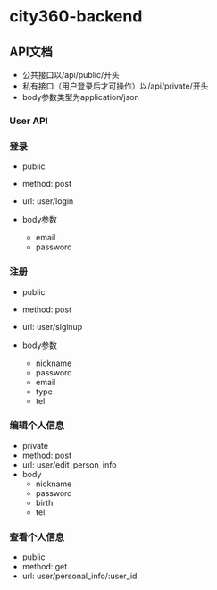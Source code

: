 # city360-backend

## API文档

* 公共接口以/api/public/开头
* 私有接口（用户登录后才可操作）以/api/private/开头
* body参数类型为application/json

### User API

### 登录

* public

* method: post
* url: user/login
* body参数
  * email
  * password 

### 注册

* public

* method: post
* url: user/siginup
* body参数
  * nickname
  * password
  * email
  * type
  * tel

### 编辑个人信息

* private
* method: post
* url: user/edit_person_info
* body
  * nickname
  * password
  * birth
  * tel

### 查看个人信息

* public
* method: get
* url: user/personal_info/:user_id



